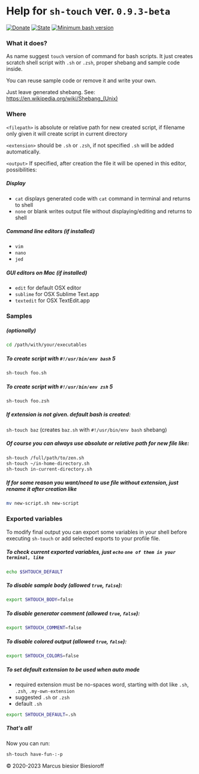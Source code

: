 # Help for `sh-touch` ver. `0.9.3-beta`  
[![Donate](https://img.shields.io/static/v1?label=Donate&message=paypal.me/biesior&color=brightgreen 'Donate the contributor via PayPal.me, amount is up to you')](https://www.paypal.me/biesior/4.99EUR)
[![State](https://img.shields.io/static/v1?label=sh-touch&message=0.9.3-beta&color=blue 'Latest known version')](https://github.com/biesior/bash-scripts/)
[![Minimum bash version](https://img.shields.io/static/v1?label=bash&message=3.2+or+higher&color=blue 'Minimum Bash version to run this script')](https://www.gnu.org/software/bash/)

### What it does?  

As name suggest `touch` version of command for bash scripts.
It just creates scratch shell script with `.sh` or `.zsh`, proper shebang and sample code inside.

You can reuse sample code or remove it and write your own.

Just leave generated shebang.
See: https://en.wikipedia.org/wiki/Shebang_(Unix)

### Where  

`<filepath>` is absolute or relative path for new created script, if filename only given it will create script in current directory

`<extension>` should be `.sh` or `.zsh`, if not specified `.sh` will be added automatically.

`<output>` If specified, after creation the file it will be opened in this editor, possibilities:

  ##### Display  

  - `cat` displays generated code with `cat` command in terminal and returns to shell
  - `none` or blank writes output file without displaying/editing and returns to shell

  ##### Command line editors (if installed)  

  - `vim`
  - `nano`
  - `jed`

  ##### GUI editors on Mac (if installed)  

  - `edit` for default OSX editor
  - `sublime` for OSX Sublime Text.app
  - `textedit` for OSX TextEdit.app

### Samples  

##### (optionally)  

```bash
cd /path/with/your/executables
```

##### To create script with `#!/usr/bin/env bash` 5  

```bash
sh-touch foo.sh
```

##### To create script with `#!/usr/bin/env zsh` 5  
```bash
sh-touch foo.zsh
```

##### If extension is not given. default bash is created:  

`sh-touch baz`  (creates `baz.sh` with `#!/usr/bin/env bash` shebang)

##### Of course you can always use absolute or relative path for new file like:  

```bash
sh-touch /full/path/to/zen.sh
sh-touch ~/in-home-directory.sh
sh-touch in-current-directory.sh
```

##### If for some reason you want/need to use file without extension, just rename it after creation like  

```bash
mv new-script.sh new-script
```

### Exported variables  

To modify final output you can export some variables in your shell before executing `sh-touch`
or add selected exports to your profile file.

##### To check current exported variables, just `echo` `one of them in your terminal, like`   
```bash
echo $SHTOUCH_DEFAULT
```

##### To disable sample body (allowed `true`, `false`):  
```bash
export SHTOUCH_BODY=false
```

##### To disable generator comment (allowed `true`, `false`):  
```bash
export SHTOUCH_COMMENT=false
```

##### To disable colored output (allowed `true`, `false`):  
```bash
export SHTOUCH_COLORS=false
```

##### To set default extension to be used when auto mode  
* required extension must be no-spaces word, starting with dot like `.sh`, `.zsh`, `.my-own-extension`  
* suggested `.sh` or `.zsh`  
* default `.sh`  
```bash
export SHTOUCH_DEFAULT=.sh
```


##### That's all!  
Now you can run:
```bash
sh-touch have-fun-:-p
```

© 2020-2023 Marcus biesior Biesioroff


